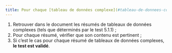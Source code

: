 ```yaml
---
title: Pour chaque [tableau de données complexe](#tableau-de-donnees-complexe) ayant un [résumé](#resume-de-tableau), celui-ci est-il pertinent ?
---
```


1. Retrouver dans le document les résumés de tableaux de données complexes (tels que déterminés par le test 5.1.1) ;
2. Pour chaque résumé, vérifier que son contenu est pertinent ;
3. Si c’est le cas pour chaque résumé de tableaux de données complexes, **le test est validé**.
